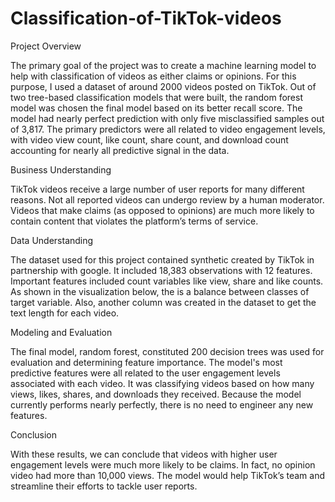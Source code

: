 # Classification-of-TikTok-videos

Project Overview

The primary goal of the project was to create a machine learning model to help with classification of videos as either claims or opinions. For this purpose, I used a dataset of around 2000 videos posted on TikTok. Out of two tree-based classification models that were built, the random forest model was chosen the final model based on its better recall score. The model had nearly perfect prediction with only five misclassified samples out of 3,817. The primary predictors were all related to video engagement levels, with video view count, like count, share count, and download count accounting for nearly all predictive signal in the data.

Business Understanding 

TikTok videos receive a large number of user reports for many different reasons. Not all reported videos can undergo review by a human moderator. Videos that make claims (as opposed to opinions) are much more likely to contain content that violates the platform’s terms of service. 

Data Understanding 

The dataset used for this project contained synthetic created by TikTok in partnership with google. It included 18,383 observations with 12 features. Important features included count variables like view, share and like counts. As shown in the visualization below, the is a balance between classes of target variable. Also, another column was created in the dataset to get the text length for each video.

Modeling and Evaluation 

The final model, random forest, constituted 200 decision trees was used for evaluation and determining feature importance. The model's most predictive features were all related to the user engagement levels associated with each video. It was classifying videos based on how many views, likes, shares, and downloads they received. Because the model currently performs nearly perfectly, there is no need to engineer any new features.

Conclusion

With these results, we can conclude that videos with higher user engagement levels were much more likely to be claims. In fact, no opinion video had more than 10,000 views. The model would help TikTok’s team and streamline their efforts to tackle user reports. 

